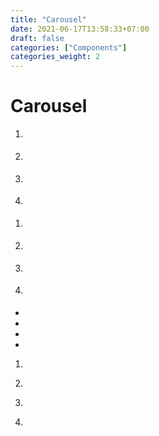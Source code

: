 ```yaml
---
title: "Carousel"
date: 2021-06-17T13:58:33+07:00
draft: false
categories: ["Components"]
categories_weight: 2
---
```


# Carousel

<section class="flex flex-column justify-content-start row-gap-small">
    <div class="carousel height-large">
        <ol class="carousel-viewport">
            <li id="carousel1-slide1" class="carousel-slide">
                <div class="background background-none@m background-cover height-1/1 width-1/1"
                    style="background-image: url(https://images.unsplash.com/photo-1516830544256-1edececace2e?ixid=MnwxMjA3fDB8MHxwaG90by1wYWdlfHx8fGVufDB8fHx8&ixlib=rb-1.2.1&auto=format&fit=crop&w=1050&q=80);">
                </div>
                <div class="carousel-snapper"></div>
            </li>
            <li id="carousel1-slide2" class="carousel-slide">
                <div class="background background-none@m background-cover height-1/1 width-1/1"
                    style="background-image: url(https://images.unsplash.com/photo-1573753321870-6e22582f538e?ixlib=rb-1.2.1&ixid=MnwxMjA3fDB8MHxwaG90by1wYWdlfHx8fGVufDB8fHx8&auto=format&fit=crop&w=1090&q=80);">
                </div>
                <div class="carousel-snapper"></div>
            </li>
            <li id="carousel1-slide3" class="carousel-slide">
                <div class="background background-none@m background-cover height-1/1 width-1/1"
                    style="background-image: url(https://images.unsplash.com/photo-1523344520515-76120a39c512?ixlib=rb-1.2.1&ixid=MnwxMjA3fDB8MHxwaG90by1wYWdlfHx8fGVufDB8fHx8&auto=format&fit=crop&w=1050&q=80);">
                </div>
                <div class="carousel-snapper"></div>
            </li>
            <li id="carousel1-slide4" class="carousel-slide">
                <div class="background background-none@m background-cover height-1/1 width-1/1"
                    style="background-image: url(https://images.unsplash.com/photo-1485081669829-bacb8c7bb1f3?ixlib=rb-1.2.1&ixid=MnwxMjA3fDB8MHxwaG90by1wYWdlfHx8fGVufDB8fHx8&auto=format&fit=crop&w=1050&q=80);">
                </div>
                <div class="carousel-snapper"></div>
            </li>
        </ol>
    </div>
    <div class="carousel height-large">
        <ol class="carousel-viewport">
            <li id="carousel2-slide1" class="carousel-slide">
                <div class="background background-none@m background-cover height-1/1 width-1/1"
                    style="background-image: url(https://images.unsplash.com/photo-1516830544256-1edececace2e?ixid=MnwxMjA3fDB8MHxwaG90by1wYWdlfHx8fGVufDB8fHx8&ixlib=rb-1.2.1&auto=format&fit=crop&w=1050&q=80);">
                </div>
            </li>
            <li id="carousel2-slide2" class="carousel-slide">
                <div class="background background-none@m background-cover height-1/1 width-1/1"
                    style="background-image: url(https://images.unsplash.com/photo-1573753321870-6e22582f538e?ixlib=rb-1.2.1&ixid=MnwxMjA3fDB8MHxwaG90by1wYWdlfHx8fGVufDB8fHx8&auto=format&fit=crop&w=1090&q=80);">
                </div>
            </li>
            <li id="carousel2-slide3" class="carousel-slide">
                <div class="background background-none@m background-cover height-1/1 width-1/1"
                    style="background-image: url(https://images.unsplash.com/photo-1523344520515-76120a39c512?ixlib=rb-1.2.1&ixid=MnwxMjA3fDB8MHxwaG90by1wYWdlfHx8fGVufDB8fHx8&auto=format&fit=crop&w=1050&q=80);">
                </div>
            </li>
            <li id="carousel2-slide4" class="carousel-slide">
                <div class="background background-none@m background-cover height-1/1 width-1/1"
                    style="background-image: url(https://images.unsplash.com/photo-1485081669829-bacb8c7bb1f3?ixlib=rb-1.2.1&ixid=MnwxMjA3fDB8MHxwaG90by1wYWdlfHx8fGVufDB8fHx8&auto=format&fit=crop&w=1050&q=80);">
                </div>
            </li>
        </ol>
        <ul class="dotnav margin-small margin-remove-horizontal position-absolute position-bottom-center">
            <li><a href="{{< permalink >}}#carousel2-slide1"></a></li>
            <li><a href="{{< permalink >}}#carousel2-slide2"></a></li>
            <li><a href="{{< permalink >}}#carousel2-slide3"></a></li>
            <li><a href="{{< permalink >}}#carousel2-slide4"></a></li>
        </ul>
    </div>
    <div class="carousel height-large">
        <ol class="carousel-viewport">
            <li id="carousel3-slide1" class="carousel-slide">
                <div class="background background-none@m background-cover height-1/1 width-1/1"
                    style="background-image: url(https://images.unsplash.com/photo-1516830544256-1edececace2e?ixid=MnwxMjA3fDB8MHxwaG90by1wYWdlfHx8fGVufDB8fHx8&ixlib=rb-1.2.1&auto=format&fit=crop&w=1050&q=80);">
                </div>
            </li>
            <li id="carousel3-slide2" class="carousel-slide">
                <div class="background background-none@m background-cover height-1/1 width-1/1"
                    style="background-image: url(https://images.unsplash.com/photo-1573753321870-6e22582f538e?ixlib=rb-1.2.1&ixid=MnwxMjA3fDB8MHxwaG90by1wYWdlfHx8fGVufDB8fHx8&auto=format&fit=crop&w=1090&q=80);">
                </div>
            </li>
            <li id="carousel3-slide3" class="carousel-slide">
                <div class="background background-none@m background-cover height-1/1 width-1/1"
                    style="background-image: url(https://images.unsplash.com/photo-1523344520515-76120a39c512?ixlib=rb-1.2.1&ixid=MnwxMjA3fDB8MHxwaG90by1wYWdlfHx8fGVufDB8fHx8&auto=format&fit=crop&w=1050&q=80);">
                </div>
            </li>
            <li id="carousel3-slide4" class="carousel-slide">
                <div class="background background-none@m background-cover height-1/1 width-1/1"
                    style="background-image: url(https://images.unsplash.com/photo-1485081669829-bacb8c7bb1f3?ixlib=rb-1.2.1&ixid=MnwxMjA3fDB8MHxwaG90by1wYWdlfHx8fGVufDB8fHx8&auto=format&fit=crop&w=1050&q=80);">
                </div>
            </li>
        </ol>
    </div>
</section>
